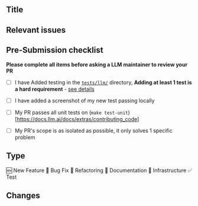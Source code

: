 ## Title

<!-- e.g. "Implement user authentication feature" -->

## Relevant issues

<!-- e.g. "Fixes #000" -->

## Pre-Submission checklist

**Please complete all items before asking a LLM maintainer to review your PR**

- [ ] I have Added testing in the [`tests/llm/`](https://github.com/BerriAI/llm/tree/main/tests/llm) directory, **Adding at least 1 test is a hard requirement** - [see details](https://docs.llm.ai/docs/extras/contributing_code)
- [ ] I have added a screenshot of my new test passing locally 
- [ ] My PR passes all unit tests on (`make test-unit`)[https://docs.llm.ai/docs/extras/contributing_code]
- [ ] My PR's scope is as isolated as possible, it only solves 1 specific problem


## Type

<!-- Select the type of Pull Request -->
<!-- Keep only the necessary ones -->

🆕 New Feature
🐛 Bug Fix
🧹 Refactoring
📖 Documentation
🚄 Infrastructure
✅ Test

## Changes


